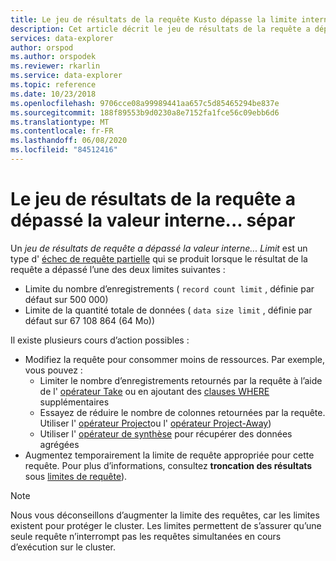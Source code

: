 ```yaml
---
title: Le jeu de résultats de la requête Kusto dépasse la limite interne-Azure Explorateur de données
description: Cet article décrit le jeu de résultats de la requête a dépassé la valeur interne... limite dans les Explorateur de données Azure.
services: data-explorer
author: orspod
ms.author: orspodek
ms.reviewer: rkarlin
ms.service: data-explorer
ms.topic: reference
ms.date: 10/23/2018
ms.openlocfilehash: 9706cce08a99989441aa657c5d85465294be837e
ms.sourcegitcommit: 188f89553b9d0230a8e7152fa1fce56c09ebb6d6
ms.translationtype: MT
ms.contentlocale: fr-FR
ms.lasthandoff: 06/08/2020
ms.locfileid: "84512416"
---
```

# <a name="query-result-set-has-exceeded-the-internal--limit"></a>Le jeu de résultats de la requête a dépassé la valeur interne... sépar

Un *jeu de résultats de requête a dépassé la valeur interne... Limit* est un type d' [échec de requête partielle](partialqueryfailures.md) qui se produit lorsque le résultat de la requête a dépassé l’une des deux limites suivantes :
* Limite du nombre d’enregistrements ( `record count limit` , définie par défaut sur 500 000)
* Limite de la quantité totale de données ( `data size limit` , définie par défaut sur 67 108 864 (64 Mo))

Il existe plusieurs cours d’action possibles :

* Modifiez la requête pour consommer moins de ressources. 
  Par exemple, vous pouvez :
  * Limiter le nombre d’enregistrements retournés par la requête à l’aide de l' [opérateur Take](../query/takeoperator.md) ou en ajoutant des [clauses WHERE](../query/whereoperator.md) supplémentaires
  * Essayez de réduire le nombre de colonnes retournées par la requête. Utiliser l' [opérateur Project](../query/projectoperator.md)ou l' [opérateur Project-Away](../query/projectawayoperator.md))
  * Utiliser l' [opérateur de synthèse](../query/summarizeoperator.md) pour récupérer des données agrégées
* Augmentez temporairement la limite de requête appropriée pour cette requête. Pour plus d’informations, consultez **troncation des résultats** sous [limites de requête](querylimits.md)).

 > [!NOTE] 
 > Nous vous déconseillons d’augmenter la limite des requêtes, car les limites existent pour protéger le cluster. Les limites permettent de s’assurer qu’une seule requête n’interrompt pas les requêtes simultanées en cours d’exécution sur le cluster.
  
